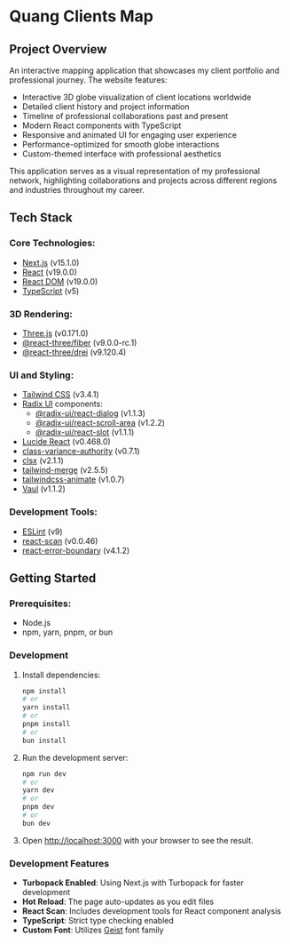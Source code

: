 # Quang Clients Map

## Project Overview

An interactive mapping application that showcases my client portfolio and professional journey. The website features:

- Interactive 3D globe visualization of client locations worldwide
- Detailed client history and project information
- Timeline of professional collaborations past and present
- Modern React components with TypeScript
- Responsive and animated UI for engaging user experience
- Performance-optimized for smooth globe interactions
- Custom-themed interface with professional aesthetics

This application serves as a visual representation of my professional network, highlighting collaborations and projects across different regions and industries throughout my career.

## Tech Stack

### Core Technologies:

- [Next.js](https://nextjs.org/) (v15.1.0)
- [React](https://react.dev/) (v19.0.0)
- [React DOM](https://reactjs.org/docs/react-dom.html) (v19.0.0)
- [TypeScript](https://www.typescriptlang.org/) (v5)

### 3D Rendering:

- [Three.js](https://threejs.org/) (v0.171.0)
- [@react-three/fiber](https://docs.pmnd.rs/react-three-fiber) (v9.0.0-rc.1)
- [@react-three/drei](https://drei.pmnd.rs/) (v9.120.4)

### UI and Styling:

- [Tailwind CSS](https://tailwindcss.com/) (v3.4.1)
- [Radix UI](https://www.radix-ui.com/) components:
  - [@radix-ui/react-dialog](https://www.radix-ui.com/primitives/docs/components/dialog) (v1.1.3)
  - [@radix-ui/react-scroll-area](https://www.radix-ui.com/primitives/docs/components/scroll-area) (v1.2.2)
  - [@radix-ui/react-slot](https://www.radix-ui.com/primitives/docs/utilities/slot) (v1.1.1)
- [Lucide React](https://lucide.dev/) (v0.468.0)
- [class-variance-authority](https://cva.style/docs) (v0.7.1)
- [clsx](https://github.com/lukeed/clsx) (v2.1.1)
- [tailwind-merge](https://github.com/dcastil/tailwind-merge) (v2.5.5)
- [tailwindcss-animate](https://github.com/jamiebuilds/tailwindcss-animate) (v1.0.7)
- [Vaul](https://vaul.emilkowal.ski/) (v1.1.2)

### Development Tools:

- [ESLint](https://eslint.org/) (v9)
- [react-scan](https://www.npmjs.com/package/react-scan) (v0.0.46)
- [react-error-boundary](https://github.com/bvaughn/react-error-boundary) (v4.1.2)

## Getting Started

### Prerequisites:

- Node.js
- npm, yarn, pnpm, or bun

### Development

1. Install dependencies:

   ```bash
   npm install
   # or
   yarn install
   # or
   pnpm install
   # or
   bun install
   ```

2. Run the development server:

   ```bash
   npm run dev
   # or
   yarn dev
   # or
   pnpm dev
   # or
   bun dev
   ```

3. Open [http://localhost:3000](http://localhost:3000) with your browser to see the result.

### Development Features

- **Turbopack Enabled**: Using Next.js with Turbopack for faster development
- **Hot Reload**: The page auto-updates as you edit files
- **React Scan**: Includes development tools for React component analysis
- **TypeScript**: Strict type checking enabled
- **Custom Font**: Utilizes [Geist](https://vercel.com/font) font family
